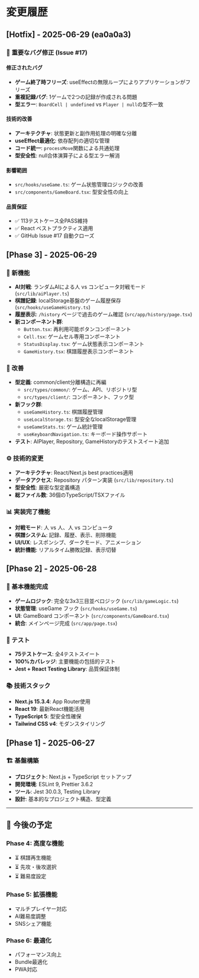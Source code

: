 # 変更履歴

## [Hotfix] - 2025-06-29 (ea0a0a3)

### 🐛 **重要なバグ修正** (Issue #17)

#### **修正されたバグ**

- **ゲーム終了時フリーズ**: useEffectの無限ループによりアプリケーションがフリーズ
- **重複記録バグ**: 1ゲームで2つの記録が作成される問題
- **型エラー**: `BoardCell | undefined` vs `Player | null`の型不一致

#### **技術的改善**

- **アーキテクチャ**: 状態更新と副作用処理の明確な分離
- **useEffect最適化**: 依存配列の適切な管理
- **コード統一**: `processMove`関数による共通処理
- **型安全性**: null合体演算子による型エラー解消

#### **影響範囲**

- `src/hooks/useGame.ts`: ゲーム状態管理ロジックの改善
- `src/components/GameBoard.tsx`: 型安全性の向上

#### **品質保証**

- ✅ 113テストケース全PASS維持
- ✅ React ベストプラクティス適用
- ✅ GitHub Issue #17 自動クローズ

## [Phase 3] - 2025-06-29

### 🎉 新機能

- **AI対戦**: ランダムAIによる人 vs コンピュータ対戦モード (`src/lib/aiPlayer.ts`)
- **棋譜記録**: localStorage基盤のゲーム履歴保存 (`src/hooks/useGameHistory.ts`)
- **履歴表示**: `/history` ページで過去のゲーム確認 (`src/app/history/page.tsx`)
- **新コンポーネント群**:
  - `Button.tsx`: 再利用可能ボタンコンポーネント
  - `Cell.tsx`: ゲームセル専用コンポーネント
  - `StatusDisplay.tsx`: ゲーム状態表示コンポーネント
  - `GameHistory.tsx`: 棋譜履歴表示コンポーネント

### 🔧 改善

- **型定義**: common/client分離構造に再編
  - `src/types/common/`: ゲーム、API、リポジトリ型
  - `src/types/client/`: コンポーネント、フック型
- **新フック群**:
  - `useGameHistory.ts`: 棋譜履歴管理
  - `useLocalStorage.ts`: 型安全なlocalStorage管理
  - `useGameStats.ts`: ゲーム統計管理
  - `useKeyboardNavigation.ts`: キーボード操作サポート
- **テスト**: AIPlayer, Repository, GameHistoryのテストスイート追加

### ⚙️ 技術的変更

- **アーキテクチャ**: React/Next.js best practices適用
- **データアクセス**: Repository パターン実装 (`src/lib/repository.ts`)
- **型安全性**: 厳密な型定義構造
- **総ファイル数**: 36個のTypeScript/TSXファイル

### 📊 実装完了機能

- **対戦モード**: 人 vs 人、人 vs コンピュータ
- **棋譜システム**: 記録、履歴、表示、削除機能
- **UI/UX**: レスポンシブ、ダークモード、アニメーション
- **統計機能**: リアルタイム勝敗記録、表示切替

## [Phase 2] - 2025-06-28

### 🎯 基本機能完成

- **ゲームロジック**: 完全な3x3三目並べロジック (`src/lib/gameLogic.ts`)
- **状態管理**: useGame フック (`src/hooks/useGame.ts`)
- **UI**: GameBoard コンポーネント (`src/components/GameBoard.tsx`)
- **統合**: メインページ完成 (`src/app/page.tsx`)

### 🧪 テスト

- **75テストケース**: 全4テストスイート
- **100%カバレッジ**: 主要機能の包括的テスト
- **Jest + React Testing Library**: 品質保証体制

### 📚 技術スタック

- **Next.js 15.3.4**: App Router使用
- **React 19**: 最新React機能活用
- **TypeScript 5**: 型安全性確保
- **Tailwind CSS v4**: モダンスタイリング

## [Phase 1] - 2025-06-27

### 🏗️ 基盤構築

- **プロジェクト**: Next.js + TypeScript セットアップ
- **開発環境**: ESLint 9, Prettier 3.6.2
- **ツール**: Jest 30.0.3, Testing Library
- **設計**: 基本的なプロジェクト構造、型定義

---

## 🔮 今後の予定

### Phase 4: 高度な機能

- ⏳ 棋譜再生機能
- ⏳ 先攻・後攻選択
- ⏳ 難易度設定

### Phase 5: 拡張機能

- マルチプレイヤー対応
- AI難易度調整
- SNSシェア機能

### Phase 6: 最適化

- パフォーマンス向上
- Bundle最適化
- PWA対応
